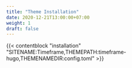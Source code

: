 ```yaml
---
title: "Theme Installation"
date: 2020-12-21T13:00:00+07:00
weight: 1
draft: false
---
```


{{< contentblock "installation" "SITENAME:Timeframe,THEMEPATH:timeframe-hugo,THEMENAMEDIR:config.toml" >}}
